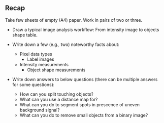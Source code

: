 ## Recap

Take few sheets of empty (A4) paper.
Work in pairs of two or three. 

* Draw a typical image analysis workflow: From intensity image to objects shape table.

* Write down a few (e.g., two) noteworthy facts about:
	* Pixel data types
        * Label images
	* Intensity measurements
        * Object shape measurements

* Write down answers to below questions (there can be multiple answers for some questions):
	* How can you split touching objects?
	* What can you use a distance map for?
	* What can you do to segment spots in prescence of uneven background signal?
	* What can you do to remove small objects from a binary image?
